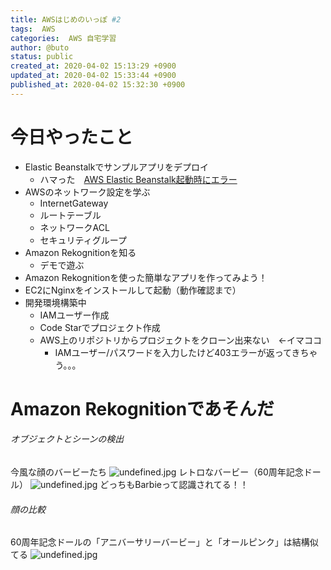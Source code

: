```yaml
---
title: AWSはじめのいっぽ #2
tags:  AWS
categories:  AWS 自宅学習
author: @buto
status: public
created_at: 2020-04-02 15:13:29 +0900
updated_at: 2020-04-02 15:33:44 +0900
published_at: 2020-04-02 15:32:30 +0900
---
```

# 今日やったこと

- Elastic Beanstalkでサンプルアプリをデプロイ
    - ハマった　[AWS Elastic Beanstalk起動時にエラー](https://buto.qrunch.io/entries/hYmhNo5dct93Hutb)
- AWSのネットワーク設定を学ぶ
    - InternetGateway
    - ルートテーブル
    - ネットワークACL
    - セキュリティグループ
- Amazon Rekognitionを知る
    - デモで遊ぶ
- Amazon Rekognitionを使った簡単なアプリを作ってみよう！
- EC2にNginxをインストールして起動（動作確認まで）
- 開発環境構築中
    - IAMユーザー作成
    - Code Starでプロジェクト作成
    - AWS上のリポジトリからプロジェクトをクローン出来ない　←イマココ
        - IAMユーザー/パスワードを入力したけど403エラーが返ってきちゃう。。。

# Amazon Rekognitionであそんだ
###### オブジェクトとシーンの検出
今風な顔のバービーたち
![undefined.jpg](https://s3.qrunch.io/3c38bf57e2fe4468e9f08f13e5eb48c9.png)
レトロなバービー（60周年記念ドール）
![undefined.jpg](https://s3.qrunch.io/ce24e504e0b2aabecb44501e5ec52a82.png)
どっちもBarbieって認識されてる！！

###### 顔の比較
60周年記念ドールの「アニバーサリーバービー」と「オールピンク」は結構似てる
![undefined.jpg](https://s3.qrunch.io/9350d25ef0bca01357cc70e3c6952239.png)
